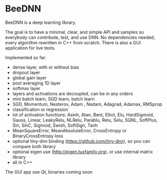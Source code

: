 # BeeDNN

BeeDNN is a deep learning library.

The goal is to have a minimal, clear, and simple API and samples so everybody can contribute, test, and use DNN.
No dependencies needed, every algorithm rewritten in C++ from scratch. There is also a GUI application for live tests.

Implemented so far:
- dense layer, with or without bias
- dropout layer
- global gain layer
- pool averaging 1D layer
- softmax layer
- layers and activations are decoupled, can be in any orders
- mini batch learn, SGD learn, batch learn
- SGD, Momentum, Nesterov, Adam , Nadam, Adagrad, Adamax, RMSprop
- classification or regression
- lot of activation functions: Asinh, Atan, Bent, Elliot, Elu, HardSigmoid, Gauss, Linear, LeakyRelu, NLRelu, Parablu, Relu, Selu, SQNL, SoftPlus, Sin, SinC, Sigmoid, Swish, SoftSign, Tanh
- MeanSquareError, MeanAbsoluteError, CrossEntropy or BinaryCrossEntropy loss
- optional tiny-dnn binding (https://github.com/tiny-dnn), so you can compare both library
- optional eigen use (http://eigen.tuxfamily.org), or use internal matrix library
- all in C++

The GUI app use Qt, binaries coming soon
